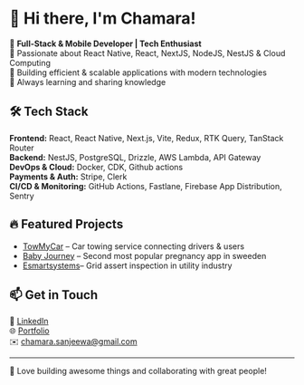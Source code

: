 # 👋 Hi there, I'm Chamara!

🚀 **Full-Stack & Mobile Developer | Tech Enthusiast**  
🔹 Passionate about React Native, React, NextJS, NodeJS, NestJS & Cloud Computing  
🔹 Building efficient & scalable applications with modern technologies  
🔹 Always learning and sharing knowledge

## 🛠 Tech Stack

**Frontend:** React, React Native, Next.js, Vite, Redux, RTK Query, TanStack Router  
**Backend:** NestJS, PostgreSQL, Drizzle, AWS Lambda, API Gateway  
**DevOps & Cloud:** Docker, CDK, Github actions  
**Payments & Auth:** Stripe, Clerk  
**CI/CD & Monitoring:** GitHub Actions, Fastlane, Firebase App Distribution, Sentry  

## 🔥 Featured Projects

- [TowMyCar](https://towmycar.uk) – Car towing service connecting drivers & users
- [Baby Journey](https://babyjourney.se/) – Second most popular pregnancy app in sweeden
- [Esmartsystems](https://www.esmartsystems.com/)– Grid assert inspection in utility industry
  

## 📫 Get in Touch

💼 [LinkedIn](https://www.linkedin.com/in/chamarasanjeewa)  
🌐 [Portfolio](https://chamara.sanjeewa.info)  
✉️ chamara.sanjeewa@gmail.com

---

💙 Love building awesome things and collaborating with great people!

